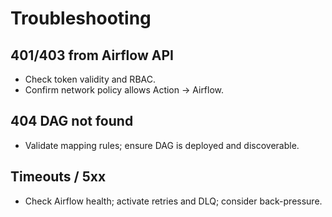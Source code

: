 # Troubleshooting
## 401/403 from Airflow API
- Check token validity and RBAC.
- Confirm network policy allows Action → Airflow.

## 404 DAG not found
- Validate mapping rules; ensure DAG is deployed and discoverable.

## Timeouts / 5xx
- Check Airflow health; activate retries and DLQ; consider back-pressure.
